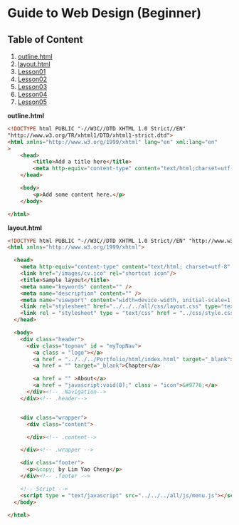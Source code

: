 # Guide to Web Design (Beginner)

## Table of Content
1. [outline.html](https://github.com/yclim95/GuidetoWebDesign/blob/master/outline.html)
2. [layout.html](https://github.com/yclim95/GuidetoWebDesign/blob/master/all/html/layout.html)
3. [Lesson01](https://github.com/yclim95/GuidetoWebDesign/tree/master/Lesson01)
4. [Lesson02](https://github.com/yclim95/GuidetoWebDesign/tree/master/Lesson02)
5. [Lesson03](https://github.com/yclim95/GuidetoWebDesign/tree/master/Lesson03)
6. [Lesson04](https://github.com/yclim95/GuidetoWebDesign/tree/master/Lesson04/ReferenceList)
7. [Lesson05](https://github.com/yclim95/GuidetoWebDesign/tree/master/Lesson05)

**outline.html**
```html
<!DOCTYPE html PUBLIC "-//W3C//DTD XHTML 1.0 Strict//EN"
"http://www.w3.org/TR/xhtml1/DTD/xhtml1-strict.dtd">
<html xmlns="http://www.w3.org/1999/xhtml" lang="en" xml:lang="en"
>
	<head>
		<title>Add a title here</title>
		<meta http-equiv="content-type" content="text/html;charset=utf-8" />
	</head>

	<body>
		<p>Add some content here.</p>
	</body>

</html>
```

**layout.html**
```html
<!DOCTYPE html PUBLIC "-//W3C//DTD XHTML 1.0 Strict//EN" "http://www.w3.org/TR/xhtml1/DTD/xhtml1-strict.dtd">
<html xmlns="http://www.w3.org/1999/xhtml">

  <head>
  	<meta http-equiv="content-type" content="text/html; charset=utf-8" />
    <link href="/images/cv.ico" rel="shortcut icon"/>
  	<title>Sample layout</title>
  	<meta name="keywords" content="" />
  	<meta name="description" content="" />
    <meta name="viewport" content="width=device-width, initial-scale=1.0">
  	<link rel="stylesheet" href="../../../all/css/layout.css" type="text/css" />
    <link rel = "stylesheet" type = "text/css" href = "../css/style.css" />
  </head>

  <body>
    <div class="header">
      <div class="topnav" id = "myTopNav">
        <a class = "logo"></a>
        <a href = "../../../Portfolio/html/index.html" target="_blank">Home</a>
        <a href = "" target="_blank">Chapter</a>

        <a href = "" >About</a>
        <a href = "javascript:void(0);" class = "icon">&#9776;</a>
      </div><!-- .Navigation-->
    </div><!-- .header-->


    <div class="wrapper">
      <div class="content">

      </div><!-- .content-->

    </div><!-- .wrapper -->

    <div class="footer">
      <p>&copy; by Lim Yao Cheng</p>
    </div><!-- .footer -->

    <!-- Script -->
    <script type = "text/javascript" src="../../../all/js/menu.js"></script>
  </body>

</html>

```
